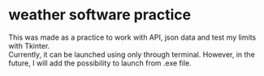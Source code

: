 # weather software practice

This was made as a practice to work with API, json data and test my limits with Tkinter.<br>
Currently, it can be launched using only through terminal.
However, in the future, I will add the possibility to launch from .exe file.
